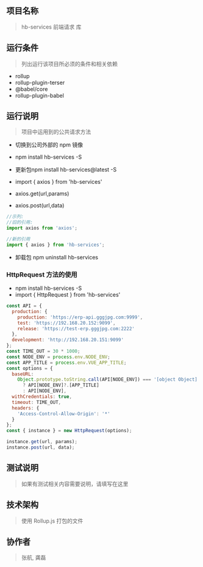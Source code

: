 ## 项目名称

> hb-services 前端请求 库

## 运行条件

> 列出运行该项目所必须的条件和相关依赖

- rollup
- rollup-plugin-terser
- @babel/core
- rollup-plugin-babel

## 运行说明

> 项目中运用到的公共请求方法

- 切换到公司外部的 npm 镜像

- npm install hb-services -S

- 更新包npm install hb-services@latest -S

- import { axios } from 'hb-services'
- axios.get(url,params)
- axios.post(url,data)

```js
//示列:
//旧的引用:
import axios from 'axios';

//新的引用
import { axios } from 'hb-services';
```



- 卸载包 npm uninstall hb-services

### HttpRequest 方法的使用

- npm install hb-services -S
- import { HttpRequest } from 'hb-services'

```js
const API = {
  production: {
    production: 'https://erp-api.gggjpg.com:9999',
    test: 'https://192.168.20.152:9099',
    release: 'https://test-erp.gggjpg.com:2222'
  },
  development: 'http://192.168.20.151:9099'
};
const TIME_OUT = 30 * 1000;
const NODE_ENV = process.env.NODE_ENV;
const APP_TITLE = process.env.VUE_APP_TITLE;
const options = {
  baseURL:
    Object.prototype.toString.call(API[NODE_ENV]) === '[object Object]'
      ? API[NODE_ENV]?.[APP_TITLE]
      : API[NODE_ENV],
  withCredentials: true,
  timeout: TIME_OUT,
  headers: {
    'Access-Control-Allow-Origin': '*'
  }
};
const { instance } = new HttpRequest(options);

instance.get(url, params);
instance.post(url, data);
```

## 测试说明

> 如果有测试相关内容需要说明，请填写在这里

## 技术架构

> 使用 Rollup.js 打包的文件

## 协作者

> 张航, 龚磊
